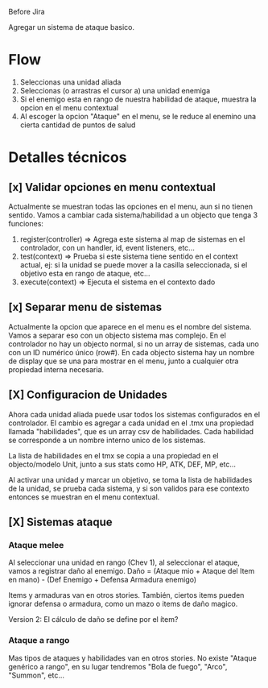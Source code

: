 Before Jira

Agregar un sistema de ataque basico.
# Flow

1. Seleccionas una unidad aliada
2. Seleccionas (o arrastras el cursor a) una unidad enemiga
3. Si el enemigo esta en rango de nuestra habilidad de ataque, muestra la opcion en el menu contextual
4. Al escoger la opcion "Ataque" en el menu, se le reduce al enemino una cierta cantidad de puntos de salud

# Detalles técnicos

## [x] Validar opciones en menu contextual

Actualmente se muestran todas las opciones en el menu, aun si no tienen sentido.
Vamos a cambiar cada sistema/habilidad a un objecto que tenga 3 funciones:
1. register(controller) => Agrega este sistema al map de sistemas en el controlador, con un handler, id, event listeners, etc...
2. test(context) => Prueba si este sistema tiene sentido en el context actual, ej: si la unidad se puede mover a la casilla seleccionada, si el objetivo esta en rango de ataque, etc...
3. execute(context) => Ejecuta el sistema en el contexto dado

## [x] Separar menu de sistemas

Actualmente la opcion que aparece en el menu es el nombre del sistema.
Vamos a separar eso con un objecto sistema mas complejo.
En el controlador no hay un objecto normal, si no un array de sistemas, cada uno con un ID numérico único (row#).
En cada objecto sistema hay un nombre de display que se una para mostrar en el menu, junto a cualquier otra propiedad interna necesaria.

## [X] Configuracion de Unidades

Ahora cada unidad aliada puede usar todos los sistemas configurados en el controlador.
El cambio es agregar a cada unidad en el .tmx una propiedad llamada "habilidades", que es un array csv de habilidades.
Cada habilidad se corresponde a un nombre interno unico de los sistemas.

La lista de habilidades en el tmx se copia a una propiedad en el objecto/modelo Unit, junto a sus stats como HP, ATK, DEF, MP, etc...

Al activar una unidad y marcar un objetivo, se toma la lista de habilidades de la unidad, se prueba cada sistema, y si son validos para ese contexto entonces se muestran en el menu contextual.

## [X] Sistemas ataque

### Ataque melee

Al seleccionar una unidad en rango (Chev 1), al seleccionar el ataque, vamos a registrar daño al enemigo.
Daño = (Ataque mio + Ataque del Item en mano) - (Def Enemigo + Defensa Armadura enemigo)

Items y armaduras van en otros stories.
También, ciertos items pueden ignorar defensa o armadura, como un mazo o items de daño magico.

Version 2: El cálculo de daño se define por el ítem?
### Ataque a rango

Mas tipos de ataques y habilidades van en otros stories.
No existe "Ataque genérico a rango", en su lugar tendremos "Bola de fuego", "Arco", "Summon", etc...